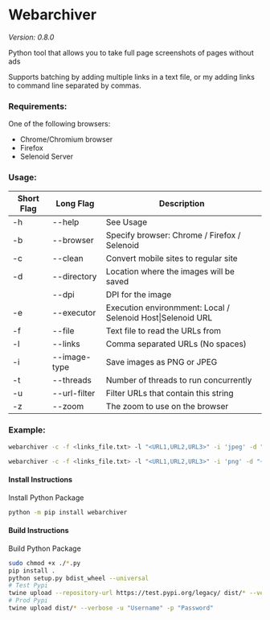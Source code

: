 # Webarchiver
*Version: 0.8.0*

Python tool that allows you to take full page screenshots of pages without ads

Supports batching by adding multiple links in a text file, or my adding links to command line separated by commas.

### Requirements:

One of the following browsers:

- Chrome/Chromium browser
- Firefox
- Selenoid Server

### Usage:
| Short Flag | Long Flag    | Description                                                 |
|------------|--------------|-------------------------------------------------------------|
| -h         | --help       | See Usage                                                   |
| -b         | --browser    | Specify browser: Chrome / Firefox / Selenoid                |
| -c         | --clean      | Convert mobile sites to regular site                        |
| -d         | --directory  | Location where the images will be saved                     |
|            | --dpi        | DPI for the image                                           |
| -e         | --executor   | Execution environmment: Local / Selenoid Host\|Selenoid URL |
| -f         | --file       | Text file to read the URLs from                             |
| -l         | --links      | Comma separated URLs (No spaces)                            |
| -i         | --image-type | Save images as PNG or JPEG                                  |
| -t         | --threads    | Number of threads to run concurrently                       |
| -u         | --url-filter | Filter URLs that contain this string                        |
| -z         | --zoom       | The zoom to use on the browser                              |


### Example:
```bash
webarchiver -c -f <links_file.txt> -l "<URL1,URL2,URL3>" -i 'jpeg' -d "~/Downloads" -z 100 --dpi 1 --browser "Firefox"
```

```bash
webarchiver -c -f <links_file.txt> -l "<URL1,URL2,URL3>" -i 'png' -d "~/Downloads" -z 100 --dpi 1 --executor "selenoid|http://selenoid.com/wd/hub" --browser "Chrome"
```

#### Install Instructions
Install Python Package

```bash
python -m pip install webarchiver
```

#### Build Instructions
Build Python Package

```bash
sudo chmod +x ./*.py
pip install .
python setup.py bdist_wheel --universal
# Test Pypi
twine upload --repository-url https://test.pypi.org/legacy/ dist/* --verbose -u "Username" -p "Password"
# Prod Pypi
twine upload dist/* --verbose -u "Username" -p "Password"
```

